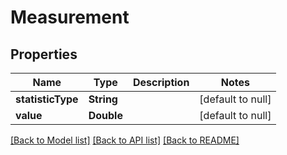 # Measurement
## Properties

| Name | Type | Description | Notes |
|------------ | ------------- | ------------- | -------------|
| **statisticType** | **String** |  | [default to null] |
| **value** | **Double** |  | [default to null] |

[[Back to Model list]](../README.md#documentation-for-models) [[Back to API list]](../README.md#documentation-for-api-endpoints) [[Back to README]](../README.md)


